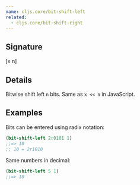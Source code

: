 ```yaml
---
name: cljs.core/bit-shift-left
related:
  - cljs.core/bit-shift-right
---
```


## Signature
[x n]


## Details

Bitwise shift left `n` bits.  Same as `x << n` in JavaScript.


## Examples

Bits can be entered using radix notation:

```clj
(bit-shift-left 2r0101 1)
;;=> 10
;; 10 = 2r1010
```

Same numbers in decimal:

```clj
(bit-shift-left 5 1)
;;=> 10
```